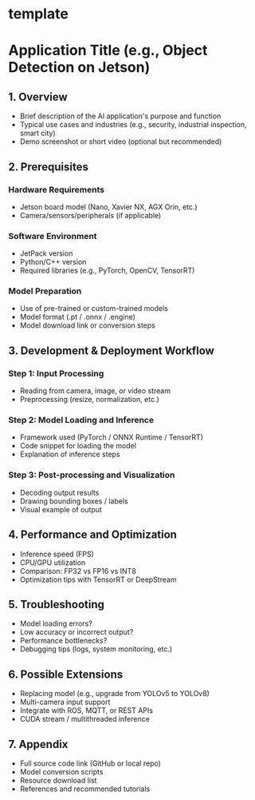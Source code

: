 # template

# Application Title (e.g., Object Detection on Jetson)

## 1. Overview

- Brief description of the AI application's purpose and function
- Typical use cases and industries (e.g., security, industrial inspection, smart city)
- Demo screenshot or short video (optional but recommended)

## 2. Prerequisites

### Hardware Requirements

- Jetson board model (Nano, Xavier NX, AGX Orin, etc.)
- Camera/sensors/peripherals (if applicable)

### Software Environment

- JetPack version
- Python/C++ version
- Required libraries (e.g., PyTorch, OpenCV, TensorRT)

### Model Preparation

- Use of pre-trained or custom-trained models
- Model format (.pt / .onnx / .engine)
- Model download link or conversion steps

## 3. Development & Deployment Workflow

### Step 1: Input Processing

- Reading from camera, image, or video stream
- Preprocessing (resize, normalization, etc.)

### Step 2: Model Loading and Inference

- Framework used (PyTorch / ONNX Runtime / TensorRT)
- Code snippet for loading the model
- Explanation of inference steps

### Step 3: Post-processing and Visualization

- Decoding output results
- Drawing bounding boxes / labels
- Visual example of output

## 4. Performance and Optimization

- Inference speed (FPS)
- CPU/GPU utilization
- Comparison: FP32 vs FP16 vs INT8
- Optimization tips with TensorRT or DeepStream

## 5. Troubleshooting

- Model loading errors?
- Low accuracy or incorrect output?
- Performance bottlenecks?
- Debugging tips (logs, system monitoring, etc.)

## 6. Possible Extensions

- Replacing model (e.g., upgrade from YOLOv5 to YOLOv8)
- Multi-camera input support
- Integrate with ROS, MQTT, or REST APIs
- CUDA stream / multithreaded inference

## 7. Appendix

- Full source code link (GitHub or local repo)
- Model conversion scripts
- Resource download list
- References and recommended tutorials
